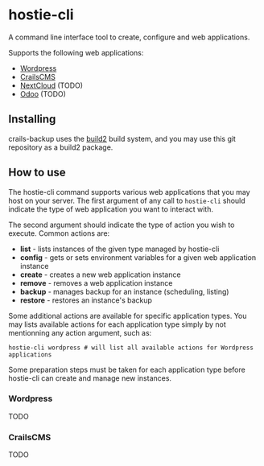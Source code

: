 # hostie-cli

A command line interface tool to create, configure and web applications.

Supports the following web applications:
- [Wordpress](https://wordpress.com/)
- [CrailsCMS](https://github.com/crails-cms/crails-cms)
- [NextCloud](https://nextcloud.com) (TODO)
- [Odoo](https://www.odoo.com) (TODO)

## Installing

crails-backup uses the [build2](https://www.build2.org/) build system, and you
may use this git repository as a build2 package.

## How to use

The hostie-cli command supports various web applications that you may host on
your server. The first argument of any call to `hostie-cli` should indicate
the type of web application you want to interact with.

The second argument should indicate the type of action you wish to execute.
Common actions are:
- **list** - lists instances of the given type managed by hostie-cli
- **config** - gets or sets environment variables for a given web application instance
- **create** - creates a new web application instance
- **remove** - removes a web application instance
- **backup** - manages backup for an instance (scheduling, listing)
- **restore** - restores an instance's backup

Some additional actions are available for specific application types. You
may lists available actions for each application type simply by not
mentionning any action argument, such as:

```
hostie-cli wordpress # will list all available actions for Wordpress applications
```

Some preparation steps must be taken for each application type before hostie-cli
can create and manage new instances.

### Wordpress

TODO

### CrailsCMS

TODO
